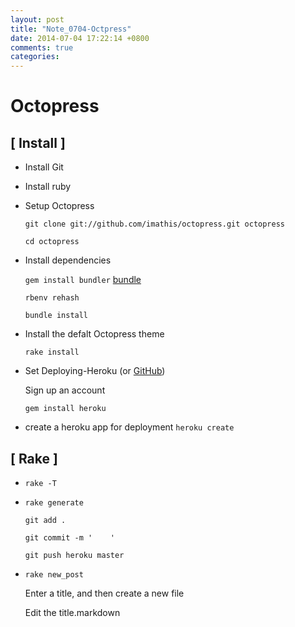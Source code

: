 ```yaml
---
layout: post
title: "Note_0704-Octpress"
date: 2014-07-04 17:22:14 +0800
comments: true
categories: 
---
```


Octopress
=====
[ Install ]
----
 
 * Install Git 
 * Install ruby
 * Setup Octopress
 
    `git clone git://github.com/imathis/octopress.git octopress`
 
    `cd octopress`
 
 * Install dependencies
 
    `gem install bundler`   [bundle](http://bundler.io)
 
    `rbenv rehash`  
  
    `bundle install`
 
 * Install the defalt Octopress theme
 
    `rake install`
   
 * Set Deploying-Heroku (or [GitHub]) 
  
     Sign up an account
  
    `gem install heroku`
 
 * create a heroku app for deployment
    `heroku create`

  
  [GitHub]: http://octopress.org/docs/deploying/github/
 
 [ Rake ]
-------
 * `rake -T` 
 
 * `rake generate`
 
   `git add .`

   `git commit -m '    '`

   `git push heroku master`

  * `rake new_post`
 
    Enter a title, and then create a new file
     
    Edit the title.markdown
    

      
    
        
